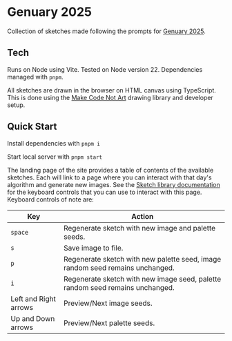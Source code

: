 # Genuary 2025

Collection of sketches made following the prompts for [Genuary 2025](https://genuary.art/).

## Tech

Runs on Node using Vite. Tested on Node version 22. Dependencies managed with `pnpm`.

All sketches are drawn in the browser on HTML canvas using TypeScript. This is done using the [Make Code Not Art](https://github.com/code-not-art/sketch) drawing library and developer setup.

## Quick Start

Install dependencies with `pnpm i`

Start local server with `pnpm start`

The landing page of the site provides a table of contents of the available sketches. Each will link to a page where you can interact with that day's algorithm and generate new images. See the [Sketch library documentation](https://github.com/code-not-art/sketch?tab=readme-ov-file#sketch-web-interface-controls) for the keyboard controls that you can use to interact with this page. Keyboard controls of note are:

| Key                   | Action                                                                        |
| --------------------- | ----------------------------------------------------------------------------- |
| `space`               | Regenerate sketch with new image and palette seeds.                           |
| `s`                   | Save image to file.                                                           |
| `p`                   | Regenerate sketch with new palette seed, image random seed remains unchanged. |
| `i`                   | Regenerate sketch with new image seed, palette random seed remains unchanged. |
| Left and Right arrows | Preview/Next image seeds.                                                     |
| Up and Down arrows    | Preview/Next palette seeds.                                                   |
